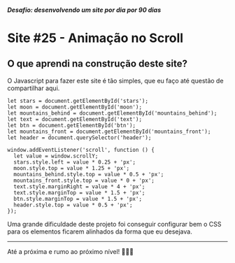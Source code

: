 ##### Desafio: desenvolvendo um site por dia por 90 dias

# Site #25 - Animação no Scroll

## O que aprendi na construção deste site?

O Javascript para fazer este site é tão simples, que eu faço até questão de compartilhar aqui.

```
let stars = document.getElementById('stars');
let moon = document.getElementById('moon');
let mountains_behind = document.getElementById('mountains_behind');
let text = document.getElementById('text');
let btn = document.getElementById('btn');
let mountains_front = document.getElementById('mountains_front');
let header = document.querySelector('header');

window.addEventListener('scroll', function () {
  let value = window.scrollY;
  stars.style.left = value * 0.25 + 'px';
  moon.style.top = value * 1.25 + 'px';
  mountains_behind.style.top = value * 0.5 + 'px';
  mountains_front.style.top = value * 0 + 'px';
  text.style.marginRight = value * 4 + 'px';
  text.style.marginTop = value * 1.5 + 'px';
  btn.style.marginTop = value * 1.5 + 'px';
  header.style.top = value * 0.5 + 'px';
});
```

Uma grande dificuldade deste projeto foi conseguir configurar bem o CSS para os elementos ficarem alinhados da forma que eu desejava.

---

Até a próxima e rumo ao próximo nível! 💜💜💜
